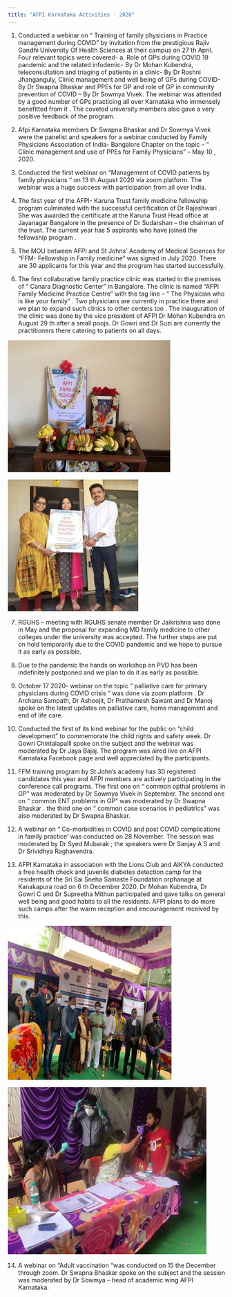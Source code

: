 ```yaml
---
title: "AFPI Karnataka Activities - 2020"
---
```


1. Conducted a webinar on “ Training of family physicians in Practice management during COVID” by invitation from the prestigious Rajiv Gandhi University Of Health Sciences at their campus on 27 th April. Four relevant topics were covered- a.  Role of GPs during COVID 19 pandemic and the related infodemic- By Dr Mohan Kubendra, teleconsultation and triaging of patients in a clinic- By Dr Roshni Jhanganguly,  Clinic management and well being of GPs during COVID- By Dr Swapna Bhaskar and PPEs for GP and role of GP in community prevention of COVID – By Dr Sowmya Vivek. The webinar was attended by a good number of GPs practicing all over Karnataka who immensely benefitted from it . The coveted university members also gave a very positive feedback of the program.  

2. Afpi Karnataka members Dr Swapna Bhaskar and Dr Sowmya Vivek were the panelist and speakers for a webinar conducted by Family Physicians Association of India- Bangalore Chapter on the topic – “ Clinic management and use of PPEs for Family Physicians” – May 10 , 2020.

3. Conducted the first webinar on “Management of COVID patients by family physicians “ on 13 th August 2020 via zoom platform. The webinar was a huge success with participation from all over India. 

4. The first year of the AFPI- Karuna Trust family medicine fellowship program culminated with the successful certification of Dr Rajeshwari . She was awarded the certificate at the Karuna Trust Head office at Jayanagar Bangalore in the presence of Dr Sudarshan – the chairman of the trust. The current year has 5 aspirants who have joined the fellowship program .

5. The MOU between AFPI and St Johns’ Academy of Medical Sciences for “FFM- Fellowship in Family medicine” was signed in July 2020. There are 30 applicants for this year and the program has started successfully. 

6. The first collaborative family practice clinic was started  in the premises of “ Canara Diagnostic Center” in Bangalore. The clinic is named “AFPI Family  Medicine Practice Centre” with the tag line – “ The Physician who is like your family” . Two physicians are currently in practice there and we plan to expand such clinics to other centers too . The inauguration of the clinic was done by the vice president of AFPI Dr Mohan Kubendra on August 29 th after a small pooja. Dr Gowri and Dr Suzi are currently the practitioners there catering to patients on all days.

![](./afpi-karnataka-activities-2020-image3.jpg)

![](./afpi-karnataka-activities-2020-image2.jpg)

7. RGUHS – meeting with RGUHS senate member Dr Jaikrishna was done in May and the proposal for expanding MD family medicine to other colleges under the university was accepted. The further steps are put on hold temporarily due to the COVID pandemic and we hope to pursue it as early as possible. 

8. Due to the pandemic the hands on workshop  on PVD has been indefinitely postponed and we plan to do it as early as possible. 

9. October 17 2020- webinar on the topic “ palliative care for primary physicians during COVID crisis “ was done via zoom platform . Dr Archana Sampath, Dr Ashoojit, Dr Prathamesh Sawant and Dr Manoj spoke on the latest updates on palliative care,  home management and end of life care.   

10. Conducted the first of its kind webinar for the public on “child development” to commemorate the child rights and safety week. Dr Gowri Chintalapalli spoke on the subject and the webinar was moderated by Dr Jaya Bajaj. The program was aired live on AFPI Karnataka Facebook page and well appreciated by the participants. 

11. FFM training program by St John’s academy has 30 registered candidates  this year and AFPI members are actively participating in the conference call programs. The first one on “ common opthal problems in GP” was moderated by Dr Sowmya Vivek in September. The second one on “ common ENT problems in GP” was moderated by Dr Swapna Bhaskar . the third one on “ common case scenarios in pediatrics” was also moderated by Dr Swapna Bhaskar. 

12. A webinar on “ Co-morbidities in COVID and post COVID complications in family practice’ was conducted on 28 November.  The session was moderated by Dr Syed Mubarak ; the speakers were Dr Sanjay A S and Dr Srividhya Raghavendra. 

13. AFPI Karnataka in association with the Lions Club and AIKYA conducted a free health check and juvenile diabetes detection camp for the residents of the Sri Sai Sneha Samaste Foundation orphanage at Kanakapura road on 6 th December 2020. Dr Mohan Kubendra, Dr Gowri C and Dr Supreetha Mithun participated and gave talks on general well being and good habits to all the residents. AFPI plans to do more such camps after the warm reception and encouragement received by this.  


![](./afpi-karnataka-activities-2020-image1.jpg)

![](./afpi-karnataka-activities-2020-image4.jpg)


14. A webinar on “Adult vaccination “was conducted on 15 the December through zoom. Dr Swapna Bhaskar spoke on the subject and the session was moderated by Dr Sowmya – head of academic wing AFPI Karnataka. 

